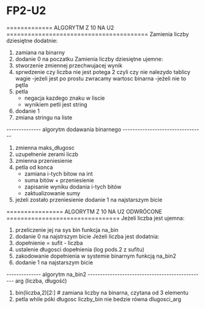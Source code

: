 # FP2-U2
=============   ALGORYTM Z 10 NA U2 ======================================== 
Zamienia liczby dziesiętne dodatnie:
  1. zamiana na binarny
  2. dodanie 0 na poczatku
Zamienia liczby dziesiętne ujemne:
  1. stworzenie zmiennej przechwujacej wynik
  2. sprwdzenie czy liczba nie jest potega 2 czyli czy nie nalezydo tablicy wagie
     -jeżeli jest po prostu zwracamy wartosc binarna
     -jeżeli nie to pętla 
  3. petla
     - negacja kazdego znaku w liscie
     - wynikiem petli jest string
  4. dodanie 1
  5. zmiana stringu na liste

-------------- algorytm dodawania binarnego ---------------------------------
1. zmienna maks_długosc
2. uzupełnenie zerami liczb
3. zmienna przeniesienie
4. petla od konca
   - zamiana i-tych bitow na int
   - suma bitów + przeniesienie
   - zapisanie wyniku dodania i-tych bitów
   - zaktualizowanie sumy
5. jeżeli zostało przeniesienie dodanie 1 na najstarszym bicie 




================ ALGORYTM Z 10 NA U2 ODWRÓCONE ================================
Jeżeli liczba jest ujemna:
  1. przeliczenie jej na sys bin funkcja na_bin
  2. dodanie 0 na najstrszym bicie
Jeżeli liczba jest dodatnia:
  1. dopełnienie = sufit - liczba
  2. ustalenie długosci dopełnienia (log pods.2 z sufitu)
  3. zakodowanie dopełnienia w systemie binarnym funkcją na_bin2
  4. dodanie 1 na najstarszym bicie 

-------------- algorytm na_bin2 ------------------------------------------------
arg (liczba, długość)
1. bin(liczba,2)[2:] # zamiana liczby na binarna, czytana od 3 elementu
2. petla while póki długosc liczby_bin nie bedzie równa dlugosci_arg

